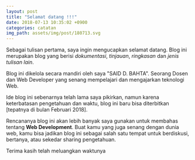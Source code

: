 ```yaml
---
layout: post
title: "Selamat datang !!!"
date: 2018-07-13 10:35:02 +0900
categories: catatan
img_path: assets/img/post/180713.svg
---
```


Sebagai tulisan pertama, saya ingin mengucapkan selamat datang. Blog ini merupakan blog yang berisi _dokumentasi_, _tinjauan_, _ringkasan_ dan _jenis tulisan lain_. 

Blog ini dikelola secara mandiri oleh saya "SAID D. BAHTA". Seorang Dosen dan Web Developer yang senang mempelajari dan mengajarkan teknologi Web. 

Ide blog ini sebenarnya telah lama saya pikirkan, namun karena keterbatasan pengetahuan dan waktu, blog ini baru bisa diterbitkan [tepatnya di bulan Februari 2018].  

Rencananya blog ini akan lebih banyak saya gunakan untuk membahas tentang __Web Development__. Buat kamu yang juga senang dengan dunia web, kamu bisa jadikan blog ini sebagai salah satu tempat untuk berdiskusi, bertanya, atau sekedar sharing pengetahuan.  

Terima kasih telah meluangkan waktunya